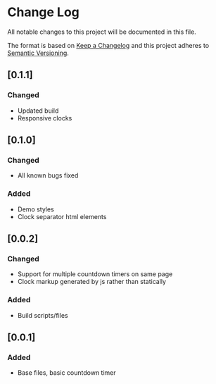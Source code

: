 # Change Log
All notable changes to this project will be documented in this file.

The format is based on [Keep a Changelog](http://keepachangelog.com/)
and this project adheres to [Semantic Versioning](http://semver.org/).

## [0.1.1]
### Changed
- Updated build
- Responsive clocks

## [0.1.0]
### Changed
- All known bugs fixed
### Added
- Demo styles
- Clock separator html elements

## [0.0.2]
### Changed
- Support for multiple countdown timers on same page
- Clock markup generated by js rather than statically
### Added
- Build scripts/files

## [0.0.1]
### Added
- Base files, basic countdown timer